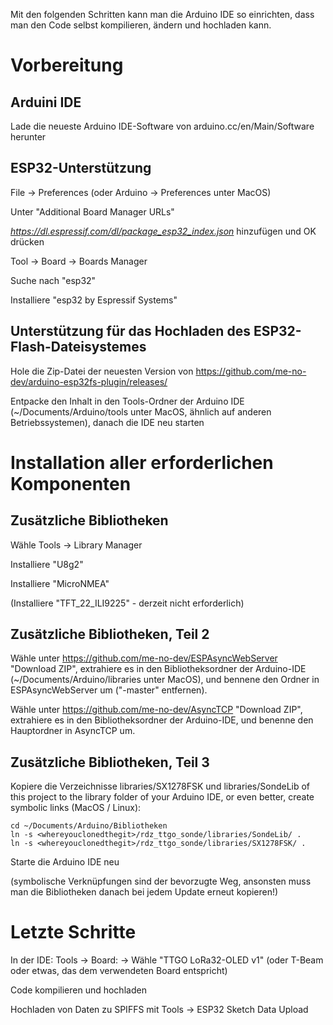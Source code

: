 Mit den folgenden Schritten kann man die Arduino IDE so einrichten, dass man den Code selbst kompilieren, ändern und hochladen kann.

# Vorbereitung

## Arduini IDE

Lade die neueste Arduino IDE-Software von arduino.cc/en/Main/Software herunter

## ESP32-Unterstützung

File -> Preferences (oder Arduino -> Preferences unter MacOS)

Unter "Additional Board Manager URLs"

*https://dl.espressif.com/dl/package_esp32_index.json* hinzufügen und OK drücken

Tool -> Board -> Boards Manager

Suche nach "esp32"

Installiere "esp32 by Espressif Systems"

## Unterstützung für das Hochladen des ESP32-Flash-Dateisystemes

Hole die Zip-Datei der neuesten Version von
https://github.com/me-no-dev/arduino-esp32fs-plugin/releases/

Entpacke den Inhalt in den Tools-Ordner der Arduino IDE (~/Documents/Arduino/tools unter MacOS,
ähnlich auf anderen Betriebssystemen), danach die IDE neu starten

# Installation aller erforderlichen Komponenten

## Zusätzliche Bibliotheken

Wähle Tools -> Library Manager

Installiere "U8g2"

Installiere "MicroNMEA"

(Installiere "TFT_22_ILI9225" - derzeit nicht erforderlich)

## Zusätzliche Bibliotheken, Teil 2

Wähle unter https://github.com/me-no-dev/ESPAsyncWebServer "Download ZIP", extrahiere es in den Bibliotheksordner der 
Arduino-IDE (~/Documents/Arduino/libraries unter MacOS), und bennene den Ordner in ESPAsyncWebServer um ("-master" entfernen).

Wähle unter https://github.com/me-no-dev/AsyncTCP "Download ZIP", extrahiere es in den Bibliotheksordner
der Arduino-IDE, und benenne den Hauptordner in AsyncTCP um.

## Zusätzliche Bibliotheken, Teil 3

Kopiere die Verzeichnisse libraries/SX1278FSK und libraries/SondeLib of this project to the library folder of your Arduino IDE, or even better, create symbolic links (MacOS / Linux):

```
cd ~/Documents/Arduino/Bibliotheken
ln -s <whereyouclonedthegit>/rdz_ttgo_sonde/libraries/SondeLib/ .
ln -s <whereyouclonedthegit>/rdz_ttgo_sonde/libraries/SX1278FSK/ .
```

Starte die Arduino IDE neu

(symbolische Verknüpfungen sind der bevorzugte Weg, ansonsten muss man die Bibliotheken danach bei jedem Update
erneut kopieren!)

# Letzte Schritte

In der IDE: Tools -> Board: -> Wähle "TTGO LoRa32-OLED v1" (oder T-Beam oder etwas, das dem verwendeten Board entspricht)

Code kompilieren und hochladen

Hochladen von Daten zu SPIFFS mit Tools -> ESP32 Sketch Data Upload

